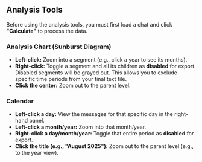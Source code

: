 ## Analysis Tools

Before using the analysis tools, you must first load a chat and click **"Calculate"** to process the data.

### Analysis Chart (Sunburst Diagram)

- **Left-click:** Zoom into a segment (e.g., click a year to see its months).
- **Right-click:** Toggle a segment and all its children as **disabled** for export. Disabled segments will be grayed out. This allows you to exclude specific time periods from your final text file.
- **Click the center:** Zoom out to the parent level.

### Calendar

- **Left-click a day:** View the messages for that specific day in the right-hand panel.
- **Left-click a month/year:** Zoom into that month/year.
- **Right-click a day/month/year:** Toggle that entire period as **disabled** for export.
- **Click the title (e.g., "August 2025"):** Zoom out to the parent level (e.g., to the year view).

